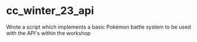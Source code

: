 # cc_winter_23_api
Wrote a script which implements a basic Pokémon battle system to be used with the API's within the workshop
